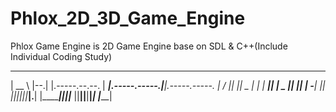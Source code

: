 # Phlox_2D_3D_Game_Engine
Phlox Game Engine is 2D Game Engine base on SDL &amp; C++(Include Individual Coding Study)

 ______ __     __                   _______               __              
|   __ \  |--.|  |.-----.--.--.    |    ___|.-----.-----.|__|.-----.-----.
|    __/     ||  ||  _  |_   _|    |    ___||     |  _  ||  ||     |  -__|
|___|  |__|__||__||_____|__.__|    |_______||__|__|___  ||__||__|__|_____|
                                                  |_____|                 







